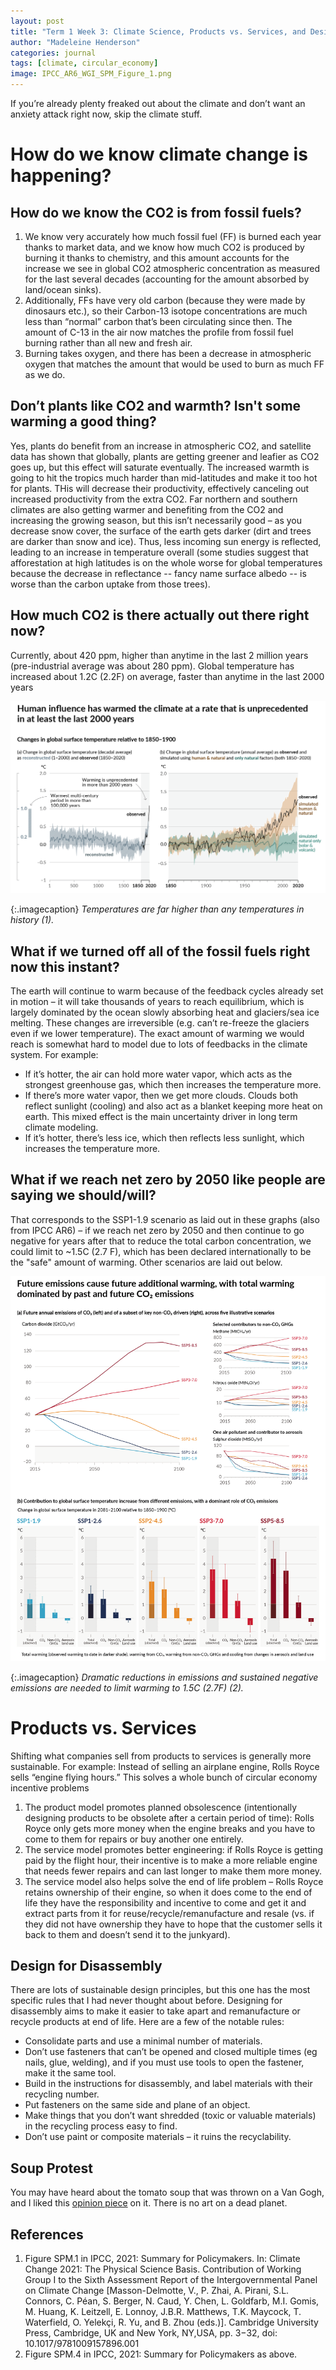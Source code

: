 ```yaml
---
layout: post
title: "Term 1 Week 3: Climate Science, Products vs. Services, and Design for Disassembly"
author: "Madeleine Henderson"
categories: journal
tags: [climate, circular_economy]
image: IPCC_AR6_WGI_SPM_Figure_1.png
---
```


If you’re already plenty freaked out about the climate and don’t want an anxiety attack right now, skip the climate stuff.

# How do we know climate change is happening?

## How do we know the CO2 is from fossil fuels?

1. We know very accurately how much fossil fuel (FF) is burned each year thanks to market data, and we know how much CO2 is produced by burning it thanks to chemistry, and this amount accounts for the increase we see in global CO2 atmospheric concentration as measured for the last several decades (accounting for the amount absorbed by land/ocean sinks). 
2. Additionally, FFs have very old carbon (because they were made by dinosaurs etc.), so their Carbon-13 isotope concentrations are much less than “normal” carbon that’s been circulating since then. The amount of C-13 in the air now matches the profile from fossil fuel burning rather than all new and fresh air. 
3. Burning takes oxygen, and there has been a decrease in atmospheric oxygen that matches the amount that would be used to burn as much FF as we do. 

## Don’t plants like CO2 and warmth? Isn't some warming a good thing? 

Yes, plants do benefit from an increase in atmospheric CO2, and satellite data has shown that globally, plants are getting greener and leafier as CO2 goes up, but this effect will saturate eventually. The increased warmth is going to hit the tropics much harder than mid-latitudes and make it too hot for plants. THis will decrease their productivity, effectively canceling out increased productivity from the extra CO2. Far northern and southern climates are also getting warmer and benefiting from the CO2 and increasing the growing season, but this isn’t necessarily good – as you decrease snow cover, the surface of the earth gets darker (dirt and trees are darker than snow and ice). Thus, less incoming sun energy is reflected, leading to an increase in temperature overall (some studies suggest that afforestation at high latitudes is on the whole worse for global temperatures because the decrease in reflectance --  fancy name surface albedo -- is worse than the carbon uptake from those trees). 


## How much CO2 is there actually out there right now? 

Currently, about 420 ppm, higher than anytime in the last 2 million years (pre-industrial average was about 280 ppm). Global temperature has increased about 1.2C (2.2F) on average, faster than anytime in the last 2000 years

![Graph showing that temperatures are far higher than historical temperatures.](../assets/img/IPCC_AR6_WGI_SPM_Figure_1.png "IPCC graph 1")

{:.imagecaption}
_Temperatures are far higher than any temperatures in history (1)._
	 
## What if we turned off all of the fossil fuels right now this instant? 
The earth will continue to warm because of the feedback cycles already set in motion – it will take thousands of years to reach equilibrium, which is largely dominated by the ocean slowly absorbing heat and glaciers/sea ice melting. These changes are irreversible (e.g. can’t re-freeze the glaciers even if we lower temperature). The exact amount of warming we would reach is somewhat hard to model due to lots of feedbacks in the climate system. For example: 
* If it’s hotter, the air can hold more water vapor, which acts as the strongest greenhouse gas, which then increases the temperature more. 
* If there’s more water vapor, then we get more clouds. Clouds both reflect sunlight (cooling) and also act as a blanket keeping more heat on earth. This mixed effect is the main uncertainty driver in long term climate modeling.
* If it’s hotter, there’s less ice, which then reflects less sunlight, which increases the temperature more. 

## What if we reach net zero by 2050 like people are saying we should/will? 
That corresponds to the SSP1-1.9 scenario as laid out in these graphs (also from IPCC AR6) – if we reach net zero by 2050 and then continue to go negative for years after that to reduce the total carbon concentration, we could limit to ~1.5C (2.7 F), which has been declared internationally to be the "safe" amount of warming. Other scenarios are laid out below. 

![Graph showing example emissions pathways and resulting global warming.](../assets/img/IPCC_AR6_WGI_SPM_Figure_4.png "IPCC graph 4")

{:.imagecaption}
_Dramatic reductions in emissions and sustained negative emissions are needed to limit warming to 1.5C (2.7F) (2)._

# Products vs. Services

Shifting what companies sell from products to services is generally more sustainable. For example: Instead of selling an airplane engine, Rolls Royce sells “engine flying hours.” This solves a whole bunch of circular economy incentive problems
1. The product model promotes planned obsolescence (intentionally designing products to be obsolete after a certain period of time): Rolls Royce only gets more money when the engine breaks and you have to come to them for repairs or buy another one entirely.
2. The service model promotes better engineering: if Rolls Royce is getting paid by the flight hour, their incentive is to make a more reliable engine that needs fewer repairs and can last longer to make them more money. 
3. The service model also helps solve the end of life problem – Rolls Royce retains ownership of their engine, so when it does come to the end of life they have the responsibility and incentive to come and get it and extract parts from it for reuse/recycle/remanufacture and resale (vs. if they did not have ownership they have to hope that the customer sells it back to them and doesn’t send it to the junkyard).

## Design for Disassembly

There are lots of sustainable design principles, but this one has the most specific rules that I had never thought about before. Designing for disassembly aims to make it easier to take apart and remanufacture or recycle products at end of life. Here are a few of the notable rules:
* Consolidate parts and use a minimal number of materials. 
* Don’t use fasteners that can’t be opened and closed multiple times (eg nails, glue, welding), and if you must use tools to open the fastener, make it the same tool.
* Build in the instructions for disassembly, and label materials with their recycling number. 
* Put fasteners on the same side and plane of an object. 
* Make things that you don’t want shredded (toxic or valuable materials) in the recycling process easy to find.
* Don’t use paint or composite materials – it ruins the recyclability. 

## Soup Protest
You may have heard about the tomato soup that was thrown on a Van Gogh, and I liked this [opinion piece](https://inews.co.uk/opinion/ust-stop-oil-van-gogh-soup-stunt-misunderstood-protest-1916517) on it. There is no art on a dead planet.

## References 
1. Figure SPM.1 in IPCC, 2021: Summary for Policymakers. In: Climate Change 2021: The Physical Science Basis. Contribution of Working Group I to the Sixth Assessment Report of the Intergovernmental Panel on Climate Change [Masson-Delmotte, V., P. Zhai, A. Pirani, S.L. Connors, C. Péan, S. Berger, N. Caud, Y. Chen, L. Goldfarb, M.I. Gomis, M. Huang, K. Leitzell, E. Lonnoy, J.B.R. Matthews, T.K. Maycock, T. Waterfield, O. Yelekçi, R. Yu, and B. Zhou (eds.)]. Cambridge University Press, Cambridge, UK and New York, NY,USA, pp. 3−32, doi: 10.1017/9781009157896.001
2. Figure SPM.4 in IPCC, 2021: Summary for Policymakers as above. 

